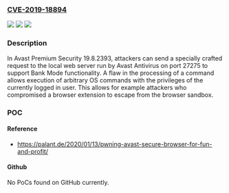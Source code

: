 ### [CVE-2019-18894](https://cve.mitre.org/cgi-bin/cvename.cgi?name=CVE-2019-18894)
![](https://img.shields.io/static/v1?label=Product&message=n%2Fa&color=blue)
![](https://img.shields.io/static/v1?label=Version&message=n%2Fa&color=blue)
![](https://img.shields.io/static/v1?label=Vulnerability&message=n%2Fa&color=brighgreen)

### Description

In Avast Premium Security 19.8.2393, attackers can send a specially crafted request to the local web server run by Avast Antivirus on port 27275 to support Bank Mode functionality. A flaw in the processing of a command allows execution of arbitrary OS commands with the privileges of the currently logged in user. This allows for example attackers who compromised a browser extension to escape from the browser sandbox.

### POC

#### Reference
- https://palant.de/2020/01/13/pwning-avast-secure-browser-for-fun-and-profit/

#### Github
No PoCs found on GitHub currently.

